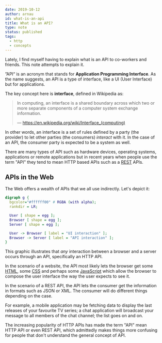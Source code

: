 ```yaml
---
date: 2019-10-12
author: arnau
id: what-is-an-api
title: What is an API?
type: note
status: published
tags:
  - http
  - concepts
---
```


Lately, I find myself having to explain what is an API to co-workers and
friends. This note attempts to explain it.

<!-- end -->

”API“ is an acronym that stands for **Application Programming Interface**. As
the name suggests, an API is a type of interface, like a UI (User Interface)
but for applications.

The key concept here is **interface**, defined in Wikipedia as:

> In computing, an interface is a shared boundary across which two or more
> separate components of a computer system exchange information.
>
> — https://en.wikipedia.org/wiki/Interface_(computing)

In other words, an interface is a set of rules defined by a party (the
provider) to let other parties (the consumers) *interact* with it.
In the case of an API, the consumer party is expected to be a system as well.

There are many types of API such as hardware devices, operating systems,
applications or remote applications but in recent years when people use the
term "API" they tend to mean HTTP based APIs such as a
[REST](https://en.wikipedia.org/wiki/Representational_state_transfer) APIs.


## APIs in the Web

The Web offers a wealth of APIs that we all use indirectly. Let's depict it:

```dot
digraph g {
  bgcolor="#ffffff00" # RGBA (with alpha);
  rankdir = LR;

  User [ shape = egg ];
  Browser [ shape = egg ];
  Server [ shape = egg ];

  User -> Browser [ label = "UI interaction" ];
  Browser -> Server [ label = "API interaction" ];
}
```

This graphic illustrates that _any_ interaction between a browser and a server
occurs through an API, specifically an HTTP API.

In the scenario of a website, the API most likely lets the browser get
some [HTML](https://en.wikipedia.org/wiki/HTML), some
[CSS](https://en.wikipedia.org/wiki/Cascading_Style_Sheets) and perhaps some
[JavaScript](https://en.wikipedia.org/wiki/JavaScript) which allow the
browser to compose the user interface the way the user expects to see it.

In the scenario of a REST API, the API lets the consumer get the
information in formats such as JSON or XML. The consumer will do different
things depending on the case.

For example, a mobile application may be fetching data to display the last
releases of your favourite TV series; a chat application will broadcast your
message to all members of the chat channel; the list goes on and on.

The increasing popularity of HTTP APIs has made the term "API" mean HTTP API
or even REST API, which admittedly makes things more confusing for people that
don't understand the general concept of API.
